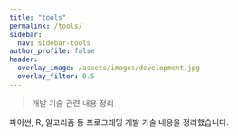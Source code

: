 ```yaml
---
title: "tools"
permalink: /tools/
sidebar:
  nav: sidebar-tools
author_profile: false
header:
  overlay_image: /assets/images/development.jpg
  overlay_filter: 0.5
---
```


> 개발 기술 관련 내용 정리

파이썬, R, 알고리즘 등 프로그래밍 개발 기술 내용을 정리했습니다.
